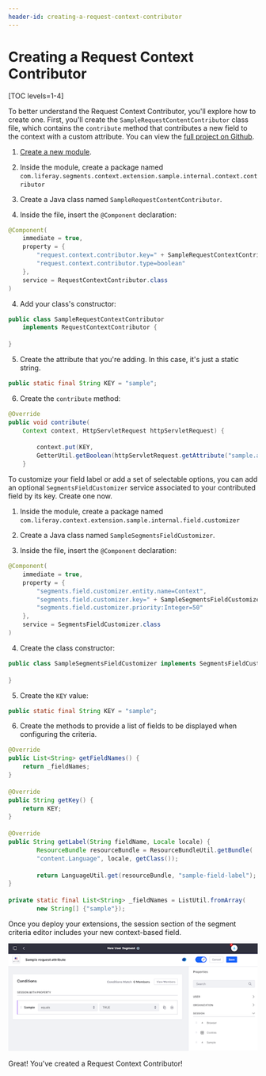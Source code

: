 ```yaml
---
header-id: creating-a-request-context-contributor
---
```


# Creating a Request Context Contributor

[TOC levels=1-4]

To better understand the Request Context Contributor, you'll explore how to
create one. First, you'll create the `SampleRequestContentContributor` class
file, which contains the `contribute` method that contributes a new field to
the context with a custom attribute. You can view the
[full project on Github](https://github.com/liferay/liferay-portal/tree/master/modules/apps/segments/segments-context-extension-sample).

1.  [Create a new module](/docs/7-2/reference/-/knowledge_base/r/creating-a-project).

2.  Inside the module, create a package named 
    `com.liferay.segments.context.extension.sample.internal.context.contributor`

3.  Create a Java class named `SampleRequestContentContributor`.

4.  Inside the file, insert the `@Component` declaration:

```java
@Component(
    immediate = true,
    property = {
        "request.context.contributor.key=" + SampleRequestContextContributor.KEY,
        "request.context.contributor.type=boolean"
    },
    service = RequestContextContributor.class
)
```

4.  Add your class's constructor:

```java
public class SampleRequestContextContributor
    implements RequestContextContributor {

}
```

5.  Create the attribute that you're adding. In this case, it's just a static
    string.

```java
public static final String KEY = "sample";
```

6.  Create the `contribute` method:

```java
@Override
public void contribute(
    Context context, HttpServletRequest httpServletRequest) {

		context.put(KEY,
        GetterUtil.getBoolean(httpServletRequest.getAttribute("sample.attribute")));
	}
```

To customize your field label or add a set of selectable options, you can add 
an optional `SegmentsFieldCustomizer` service associated to your contributed 
field by its key. Create one now.

1.  Inside the module, create a package named 
    `com.liferay.context.extension.sample.internal.field.customizer`

2.  Create a Java class named `SampleSegmentsFieldCustomizer`.

3.  Inside the file, insert the `@Component` declaration:

```java
@Component(
    immediate = true,
    property = {
        "segments.field.customizer.entity.name=Context",
        "segments.field.customizer.key=" + SampleSegmentsFieldCustomizer.KEY,
        "segments.field.customizer.priority:Integer=50"
    },
    service = SegmentsFieldCustomizer.class
)
```

4.  Create the class constructor:

```java
public class SampleSegmentsFieldCustomizer implements SegmentsFieldCustomizer {

}
```

5.  Create the `KEY` value:

```java
public static final String KEY = "sample";
```

6.  Create the methods to provide a list of fields to be displayed when
    configuring the criteria.

```java
@Override
public List<String> getFieldNames() {
    return _fieldNames;
}

@Override
public String getKey() {
    return KEY;
}

@Override
public String getLabel(String fieldName, Locale locale) {
		ResourceBundle resourceBundle = ResourceBundleUtil.getBundle(
        "content.Language", locale, getClass());

		return LanguageUtil.get(resourceBundle, "sample-field-label");
}

private static final List<String> _fieldNames = ListUtil.fromArray(
		new String[] {"sample"});
```

Once you deploy your extensions, the session section of the segment criteria
editor includes your new context-based field.

![Figure 1: The sample field appears.](../../images/context-based-field.png)

Great! You've created a Request Context Contributor!
